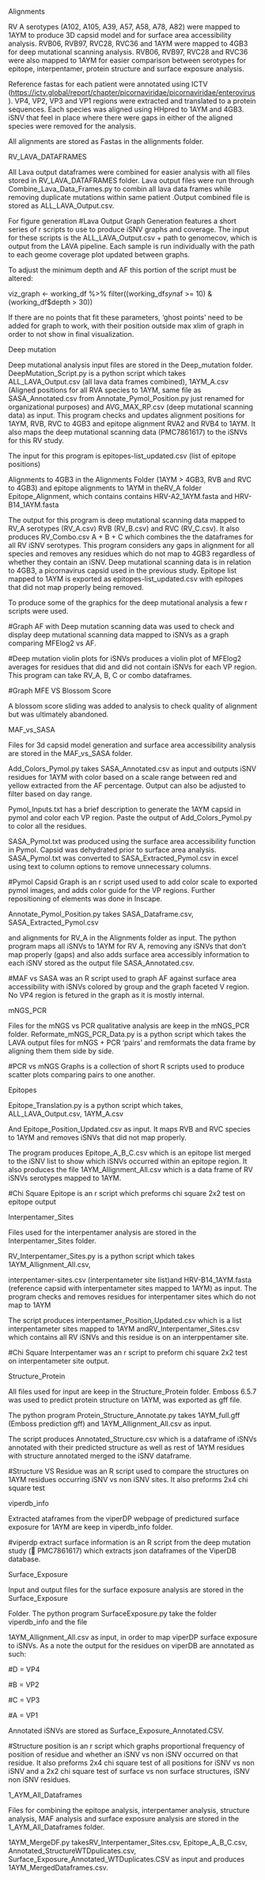 Alignments 

RV A serotypes (A102, A105, A39, A57, A58, A78, A82) were mapped to 1AYM to produce 3D capsid model and for surface area accessibility analysis. RVB06, RVB97, RVC28, RVC36 and 1AYM were mapped to 4GB3 for deep mutational scanning analysis. RVB06, RVB97, RVC28 and RVC36 were also mapped to 1AYM for easier comparison between serotypes for epitope, interpentamer, protein structure and surface exposure analysis. 

 

Reference fastas for each patient were annotated using ICTV (https://ictv.global/report/chapter/picornaviridae/picornaviridae/enterovirus). VP4, VP2, VP3 and VP1 regions were extracted and translated to a protein sequences. Each species was aligned using HHpred to 1AYM and 4GB3. iSNV that feel in place where there were gaps in either of the aligned species were removed for the analysis. 

 

All alignments are stored as Fastas in the allignments folder. 

 

RV_LAVA_DATAFRAMES 

All Lava output dataframes were combined for easier analysis with all files stored in RV_LAVA_DATAFRAMES folder. Lava output files were run through Combine_Lava_Data_Frames.py to combin all lava data frames while removing duplicate mutations within same patient .Output combined file is stored as ALL_LAVA_Output.csv. 

 

For figure generation #Lava Output Graph Generation  features a short series of r scripts to use to produce iSNV graphs and coverage. The input for these scripts is the ALL_LAVA_Output.csv + path to genomecov, which is output from the LAVA pipeline. Each sample is run individually with the path to each geome coverage plot updated between graphs. 

 

To adjust the minimum depth and AF this portion of the script must be altered: 

 

viz_graph <- working_df %>% filter((working_df$syn %in% c('nonsynonymous SNV', 'synonymous SNV')) & (working_df$af >= 10) & (working_df$depth > 30)) 

 

If there are no points that fit these parameters, ‘ghost points’ need to be added for graph to work, with their position outside max xlim of graph in order to not show in final visualization. 

 

Deep mutation 

 

Deep mutational analysis input files are stored in the Deep_mutation folder. DeepMutation_Script.py  is a python script which takes ALL_LAVA_Output.csv (all lava data frames combined), 1AYM_A.csv (Aligned positions for all RVA species to 1AYM, same file as SASA_Annotated.csv from Annotate_Pymol_Position.py just renamed for organizational purposes) and AVG_MAX_RP.csv (deep mutational scanning data) as input. This program checks and updates alignment positions for 1AYM, RVB, RVC to 4GB3 and epitope alignment RVA2 and RVB4 to 1AYM. It also maps the deep mutational scanning data (PMC7861617) to the iSNVs for this RV study.  

 

The input for this program is epitopes-list_updated.csv (list of epitope positions) 

Alignments to 4GB3 in the Alignments Folder (1AYM > 4GB3, RVB and RVC to 4GB3) and epitope alignments to 1AYM in theRV_A folder Epitope_Alignment, which contains contains HRV-A2_1AYM.fasta and HRV-B14_1AYM.fasta 

 

 

The output for this program is deep mutational scanning data mapped to  RV_A serotypes (RV_A.csv) RVB (RV_B.csv) and RVC (RV_C.csv). It also produces RV_Combo.csv A + B + C which combines the the dataframes for all RV iSNV serotypes. This program considers any gaps in alignment for all species and removes any residues which do not map to 4GB3 regardless of whether they contain an iSNV. Deep mutational scanning data is in relation to 4GB3, a picornavirus capsid used in the previous study. Epitope list mapped to 1AYM is exported as epitopes-list_updated.csv with epitopes that did not map properly being removed. 

 

To produce some of the graphics for the deep mutational analysis a few r scripts were used.  

 

#Graph AF with Deep mutation scanning data was used to check and display deep mutational scanning data mapped to iSNVs as a graph comparing MFElog2 vs AF. 

 

 #Deep mutation violin plots for iSNVs produces a violin plot of MFElog2 averages for residues that did and did not contain iSNVs for each VP region. This program can take RV_A, B, C or combo dataframes. 

 

#Graph MFE VS Blossom Score  

A blossom score sliding was added to analysis to check quality of alignment but was ultimately abandoned. 

 

MAF_vs_SASA 

Files for 3d capsid model generation and surface area accessibility analysis are stored in the MAF_vs_SASA folder.  

 

Add_Colors_Pymol.py takes SASA_Annotated.csv as input and outputs iSNV residues for 1AYM with color based on a scale range between red and yellow extracted from the AF percentage. Output can also be adjusted to filter based on day range. 

 

Pymol_Inputs.txt has a brief description to generate the 1AYM capsid in pymol and color each VP region. Paste the output of Add_Colors_Pymol.py to color all the residues. 

 

SASA_Pymol.txt was produced using the surface area accessibility function in Pymol. Capsid was dehydrated prior to surface area analysis. SASA_Pymol.txt  was converted to SASA_Extracted_Pymol.csv in excel using text to column options to remove unnecessary columns. 

 

#Pymol Capsid Graph is an r script used used to add color scale to exported pymol images, and adds color guide for the VP regions. Further repositioning of elements was done in Inscape. 

 

Annotate_Pymol_Position.py takes SASA_Dataframe.csv, SASA_Extracted_Pymol.csv 

and alignments for  RV_A in the Alignments folder as input. The python program maps all iSNVs to 1AYM for RV A, removing any iSNVs that don’t map properly (gaps) and also adds surface area accessibly information to each iSNV stored as the output file SASA_Annotated.csv. 

 

#MAF vs SASA was an R script used to graph AF against surface area accessibility with iSNVs colored by group and the graph faceted V region. No VP4 region is fetured in the graph as it is mostly internal. 

 

mNGS_PCR 

Files for the mNGS vs PCR qualitative analysis are keep in the mNGS_PCR folder. Reformate_mNGS_PCR_Data.py is a python script which takes the LAVA output files for mNGS + PCR ‘pairs’ and remformats the data frame by aligning them them side by side. 

 

#PCR vs mNGS Graphs is a collection of short R scripts used to produce scatter plots comparing pairs to one another. 

 

Epitopes 

Epitope_Translation.py is a python script which takes, ALL_LAVA_Output.csv, 1AYM_A.csv 

And Epitope_Position_Updated.csv as input. It maps RVB and RVC species to 1AYM and removes iSNVs that did not map properly.  

The program produces Epitope_A_B_C.csv which is an epitope list merged to the iSNV list to show which iSNVs occurred within an epitope region. It also produces the file 1AYM_Allignment_All.csv which is a data frame of RV iSNVs serotypes mapped to 1AYM. 

 

#Chi Square Epitope is an r script which preforms chi square 2x2 test on epitope output  

 

Interpentamer_Sites 

Files used for the interpentamer analysis are stored in the Interpentamer_Sites folder. 

RV_Interpentamer_Sites.py is a python script which takes 1AYM_Allignment_All.csv, 

interpentamer-sites.csv (interpentameter site list)and HRV-B14_1AYM.fasta (reference capsid with interpentameter sites mapped to 1AYM) as input. The program checks and removes residues for interpentamer sites which do not map to 1AYM 

The script produces interpentamer_Position_Updated.csv which is a list interpentameter sites mapped to 1AYM andRV_Interpentamer_Sites.csv which contains all RV iSNVs and this residue is on an interppentamer site.  

 

#Chi Square Interpentamer was an r script to preform chi square 2x2 test on interpentameter site output. 

 

Structure_Protein 

All files used for input are keep in the Structure_Protein folder. Emboss 6.5.7 was used to predict protein structure on 1AYM, was exported as gff file. 

The python program Protein_Structure_Annotate.py takes 1AYM_full.gff (Emboss prediction gff) and 1AYM_Allignment_All.csv as input. 

The script produces Annotated_Structure.csv which is a dataframe of iSNVs annotated with their predicted structure as well as rest of 1AYM residues with structure annotated merged to the iSNV dataframe. 

 

#Structure VS Residue was an R script used to compare the structures on 1AYM residues occurring iSNV vs non iSNV sites. It also preforms 2x4 chi square test 

 

viperdb_info 

Extracted ataframes from the viperDP webpage of predictured surface exposure for 1AYM are keep in viperdb_info folder. 

 

#viperdp extract surface information is an R script from the deep mutation study (  PMC7861617) which extracts json dataframes of the ViperDB database. 

 

Surface_Exposure 

Input and output files for the surface exposure analysis are stored in the Surface_Exposure 

 Folder. The python program SurfaceExposure.py take the folder viperdb_info and the file 

1AYM_Allignment_All.csv as input, in order to map viperDP surface exposure to iSNVs. As a note the output for the residues on viperDB are annotated as such: 

#D = VP4 

#B = VP2 

#C = VP3 

#A = VP1 

 

Annotated iSNVs are stored as Surface_Exposure_Annotated.CSV. 

 

#Structure position is an r script which graphs proportional frequency of position of residue and whether an iSNV vs non iSNV occurred on that residue. It also preforms 2x4 chi square test of all positions for iSNV vs non iSNV and a 2x2 chi square test of surface vs non surface structures, iSNV non iSNV residues. 

 

1_AYM_All_Dataframes 

Files for combining the epitope analysis, interpentamer analysis, structure analysis, MAF analysis and surface exposure analysis are stored in the 1_AYM_All_Dataframes folder. 

1AYM_MergeDF.py  takesRV_Interpentamer_Sites.csv, Epitope_A_B_C.csv, Annotated_StructureWTDpulicates.csv, Surface_Exposure_Annotated_WTDuplicates.CSV as input and produces 1AYM_MergedDataframes.csv. 

 
